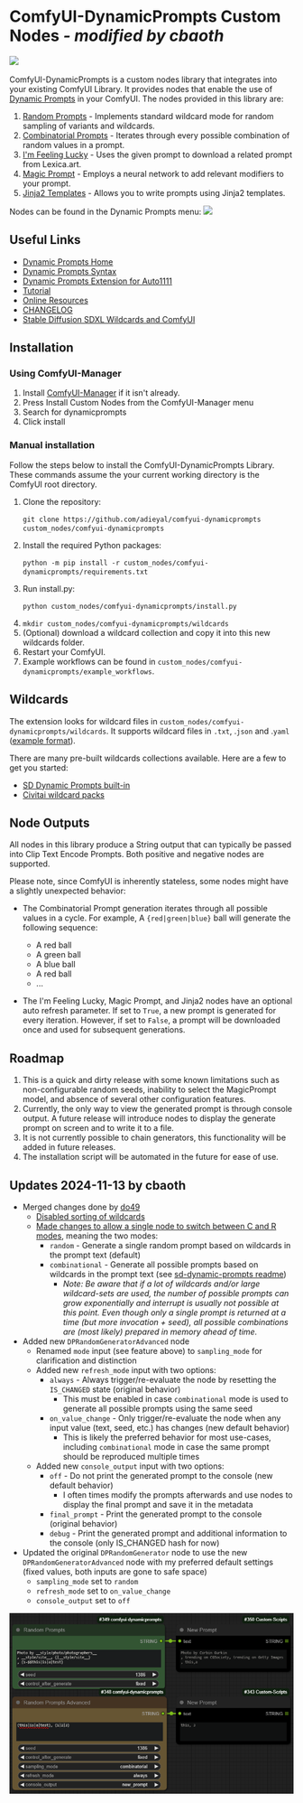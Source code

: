 # ComfyUI-DynamicPrompts Custom Nodes *- modified by cbaoth*

<img src="images/example.png"/>

ComfyUI-DynamicPrompts is a custom nodes library that integrates into your existing ComfyUI Library. It provides nodes that enable the use of [Dynamic Prompts](https://github.com/adieyal/dynamicprompts) in your ComfyUI. The nodes provided in this library are:

1. [Random Prompts](https://github.com/adieyal/sd-dynamic-prompts/blob/main/docs/SYNTAX.md#variants) - Implements standard wildcard mode for random sampling of variants and wildcards.
2. [Combinatorial Prompts](https://github.com/adieyal/sd-dynamic-prompts/blob/main/docs/SYNTAX.md#combinatorial-sampler) - Iterates through every possible combination of random values in a prompt.
3. [I'm Feeling Lucky](https://github.com/adieyal/dynamicprompts#im-feeling-lucky) - Uses the given prompt to download a related prompt from Lexica.art.
4. [Magic Prompt](https://github.com/adieyal/dynamicprompts#magic-prompt) - Employs a neural network to add relevant modifiers to your prompt.
5. [Jinja2 Templates](https://github.com/adieyal/dynamicprompts#jinja2-templates) - Allows you to write prompts using Jinja2 templates.

Nodes can be found in the Dynamic Prompts menu:
<img src="images/menu.png"/>

## Useful Links
* [Dynamic Prompts Home](https://github.com/adieyal/dynamicprompts)
* [Dynamic Prompts Syntax](https://github.com/adieyal/sd-dynamic-prompts/blob/main/docs/SYNTAX.md)
* [Dynamic Prompts Extension for Auto1111](https://github.com/adieyal/sd-dynamic-prompts)
* [Tutorial](https://github.com/adieyal/sd-dynamic-prompts/blob/main/docs/tutorial.md)
* [Online Resources](https://github.com/adieyal/sd-dynamic-prompts/blob/main/docs/resources.md)
* [CHANGELOG](./CHANGELOG.md)
* [Stable Diffusion SDXL Wildcards and ComfyUI](https://ericri.medium.com/stable-diffusion-sdxl-wildcards-and-comfyui-e8483e00e1c)

## Installation

### Using ComfyUI-Manager
1. Install [ComfyUI-Manager](https://github.com/ltdrdata/ComfyUI-Manager) if it isn't already.
2. Press Install Custom Nodes from the ComfyUI-Manager menu
3. Search for dynamicprompts
4. Click install

### Manual installation

Follow the steps below to install the ComfyUI-DynamicPrompts Library. These commands assume the your current working directory is the ComfyUI root directory.

1. Clone the repository:
   ```
   git clone https://github.com/adieyal/comfyui-dynamicprompts custom_nodes/comfyui-dynamicprompts
   ```
2. Install the required Python packages:
   ```
   python -m pip install -r custom_nodes/comfyui-dynamicprompts/requirements.txt
   ```
3. Run install.py:
   ```
   python custom_nodes/comfyui-dynamicprompts/install.py
   ```
4. `mkdir custom_nodes/comfyui-dynamicprompts/wildcards`
5. (Optional) download a wildcard collection and copy it into this new wildcards folder.
6. Restart your ComfyUI.
7. Example workflows can be found in `custom_nodes/comfyui-dynamicprompts/example_workflows`.

## Wildcards
The extension looks for wildcard files in `custom_nodes/comfyui-dynamicprompts/wildcards`. It supports wildcard files in `.txt`, .`json` and .`yaml` ([example format](https://github.com/adieyal/sd-dynamic-prompts/blob/main/collections/publicprompts.yaml)).

There are many pre-built wildcards collections available. Here are a few to get you started:
* [SD Dynamic Prompts built-in](https://github.com/adieyal/sd-dynamic-prompts/tree/main/collections)
* [Civitai wildcard packs](https://github.com/adieyal/sd-dynamic-prompts/blob/main/docs/resources.md#wildcard-packs)


## Node Outputs

All nodes in this library produce a String output that can typically be passed into Clip Text Encode Prompts. Both positive and negative nodes are supported.

Please note, since ComfyUI is inherently stateless, some nodes might have a slightly unexpected behavior:

- The Combinatorial Prompt generation iterates through all possible values in a cycle. For example, A `{red|green|blue}` ball will generate the following sequence:
  - A red ball
  - A green ball
  - A blue ball
  - A red ball
  - ...

- The I'm Feeling Lucky, Magic Prompt, and Jinja2 nodes have an optional auto refresh parameter. If set to `True`, a new prompt is generated for every iteration. However, if set to `False`, a prompt will be downloaded once and used for subsequent generations.

## Roadmap

1. This is a quick and dirty release with some known limitations such as non-configurable random seeds, inability to select the MagicPrompt model, and absence of several other configuration features.
2. Currently, the only way to view the generated prompt is through console output. A future release will introduce nodes to display the generate prompt on screen and to write it to a file.
3. It is not currently possible to chain generators, this functionality will be added in future releases.
5. The installation script will be  automated in the future for ease of use.

## Updates 2024-11-13 by cbaoth

* Merged changes done by [do49](https://github.com/do49/comfyui-dynamicprompts)
  * [Disabled sorting of wildcards](https://github.com/adieyal/comfyui-dynamicprompts/commit/dce7210b36b610858b1f38511354b54d5080ba4d)
  * [Made changes to allow a single node to switch between C and R modes](https://github.com/adieyal/comfyui-dynamicprompts/commit/455c851f3762f285e7985b04ef2b79d695b1df96), meaning the two modes:
    * `random` - Generate a single random prompt based on wildcards in the prompt text (default)
    * `combinational` - Generate all possible prompts based on wildcards in the prompt text (see [sd-dynamic-prompts readme](https://github.com/adieyal/sd-dynamic-prompts?tab=readme-ov-file#combinatorial-generation))
      * *Note: Be aware that if a lot of wildcards and/or large wildcard-sets are used, the number of possible prompts can grow exponentially and interrupt is usually not possible at this point. Even though only a single prompt is returned at a time (but more invocation + seed), all possible combinations are (most likely) prepared in memory ahead of time.*
* Added new `DPRandomGeneratorAdvanced` node
  * Renamed `mode` input (see feature above) to `sampling_mode` for clarification and distinction
  * Added new `refresh_mode` input with two options:
    * `always` - Always trigger/re-evaluate the node by resetting the `IS_CHANGED` state (original behavior)
      * This must be enabled in case `combinational` mode is used to generate all possible prompts using the same seed
    * `on_value_change` - Only trigger/re-evaluate the node when any input value (text, seed, etc.) has changes (new default behavior)
      * This is likely the preferred behavior for most use-cases, including `combinational` mode in case the same prompt should be reproduced multiple times
  * Added new `console_output` input with two options:
    * `off` - Do not print the generated prompt to the console (new default behavior)
      * I often times modify the prompts afterwards and use nodes to display the final prompt and save it in the metadata
    * `final_prompt` - Print the generated prompt to the console (original behavior)
    * `debug` - Print the generated prompt and additional information to the console (only IS_CHANGED hash for now)
* Updated the original `DPRandomGenerator` node to use the new `DPRandomGeneratorAdvanced` node with my preferred default settings (fixed values, both inputs are gone to safe space)
  * `sampling_mode` set to `random`
  * `refresh_mode` set to `on_value_change`
  * `console_output` set to `off`

<img src="./images/advanced_node.png"/>
